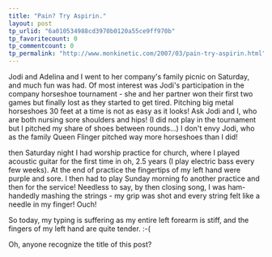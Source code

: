 ```yaml
---
title: "Pain? Try Aspirin."
layout: post
tp_urlid: "6a010534988cd3970b0120a55ce9ff970b"
tp_favoritecount: 0
tp_commentcount: 0
tp_permalink: "http://www.monkinetic.com/2007/03/pain-try-aspirin.html"
---
```

Jodi and Adelina and I went to her company&#39;s family picnic on Saturday, and much fun was had. Of most interest was Jodi&#39;s participation in the company horseshoe tournament - she and her partner won their first two games but finally lost as they started to get tired. Pitching big metal horseshoes 30 feet at a time is not as easy as it looks! Ask Jodi and I, who are both nursing sore shoulders and hips! (I did not play in the tournament but I pitched my share of shoes between rounds...) I don&#39;t envy Jodi, who as the family Queen Flinger pitched way more horseshoes than I did!

then Saturday night I had worship practice for church, where I played acoustic guitar for the first time in oh, 2.5 years (I play electric bass every few weeks). At the end of practice the fingertips of my left hand were purple and sore. I then had to play Sunday morning fo another practice and then for the service! Needless to say, by then closing song, I was ham-handedly mashing the strings - my grip was shot and every string felt like a needle in my finger! Ouch!

So today, my typing is suffering as my entire left forearm is stiff, and the fingers of my left hand are quite tender. :-(

Oh, anyone recognize the title of this post?
